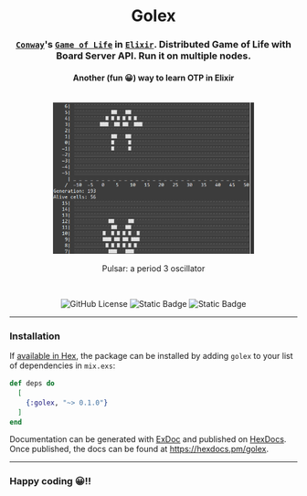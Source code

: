 <div align="center">

# Golex


### [`Conway`](https://en.wikipedia.org/wiki/John_Horton_Conway)'s [`Game of Life`](https://en.wikipedia.org/wiki/Conway%27s_Game_of_Life) in [`Elixir`](https://elixir-lang.org/). Distributed Game of Life with Board Server API. Run it on multiple nodes.

#### Another (fun 😀) way to learn OTP in Elixir

<br />

<img src="game_of_life-pulsar_oscillator.gif" width="70%">

<p>Pulsar: a period 3 oscillator</p>

<br />
  
![GitHub License](https://img.shields.io/github/license/emarifer/golex) ![Static Badge](https://img.shields.io/badge/Elixir-%3E=1.18-6e4a7e) ![Static Badge](https://img.shields.io/badge/Erlang/OTP-%3E=27-B83998)

</div>

---

### Installation

If [available in Hex](https://hex.pm/docs/publish), the package can be installed
by adding `golex` to your list of dependencies in `mix.exs`:

```elixir
def deps do
  [
    {:golex, "~> 0.1.0"}
  ]
end
```

Documentation can be generated with [ExDoc](https://github.com/elixir-lang/ex_doc)
and published on [HexDocs](https://hexdocs.pm). Once published, the docs can
be found at <https://hexdocs.pm/golex>.

---

### Happy coding 😀!!